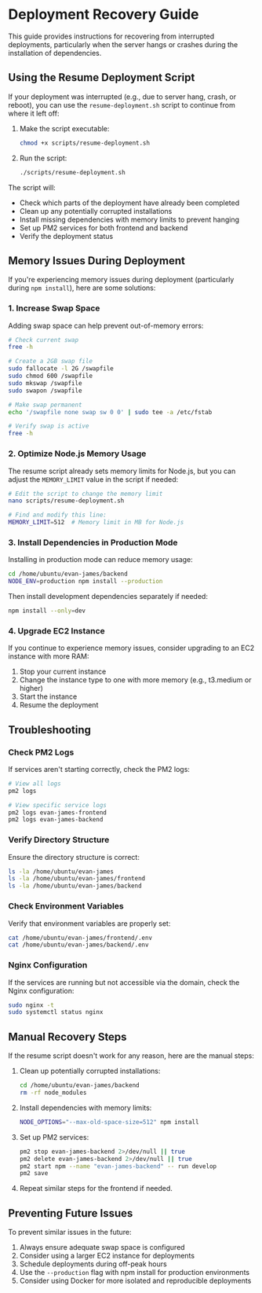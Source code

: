# Deployment Recovery Guide

This guide provides instructions for recovering from interrupted deployments, particularly when the server hangs or crashes during the installation of dependencies.

## Using the Resume Deployment Script

If your deployment was interrupted (e.g., due to server hang, crash, or reboot), you can use the `resume-deployment.sh` script to continue from where it left off:

1. Make the script executable:
   ```bash
   chmod +x scripts/resume-deployment.sh
   ```

2. Run the script:
   ```bash
   ./scripts/resume-deployment.sh
   ```

The script will:
- Check which parts of the deployment have already been completed
- Clean up any potentially corrupted installations
- Install missing dependencies with memory limits to prevent hanging
- Set up PM2 services for both frontend and backend
- Verify the deployment status

## Memory Issues During Deployment

If you're experiencing memory issues during deployment (particularly during `npm install`), here are some solutions:

### 1. Increase Swap Space

Adding swap space can help prevent out-of-memory errors:

```bash
# Check current swap
free -h

# Create a 2GB swap file
sudo fallocate -l 2G /swapfile
sudo chmod 600 /swapfile
sudo mkswap /swapfile
sudo swapon /swapfile

# Make swap permanent
echo '/swapfile none swap sw 0 0' | sudo tee -a /etc/fstab

# Verify swap is active
free -h
```

### 2. Optimize Node.js Memory Usage

The resume script already sets memory limits for Node.js, but you can adjust the `MEMORY_LIMIT` value in the script if needed:

```bash
# Edit the script to change the memory limit
nano scripts/resume-deployment.sh

# Find and modify this line:
MEMORY_LIMIT=512  # Memory limit in MB for Node.js
```

### 3. Install Dependencies in Production Mode

Installing in production mode can reduce memory usage:

```bash
cd /home/ubuntu/evan-james/backend
NODE_ENV=production npm install --production
```

Then install development dependencies separately if needed:

```bash
npm install --only=dev
```

### 4. Upgrade EC2 Instance

If you continue to experience memory issues, consider upgrading to an EC2 instance with more RAM:

1. Stop your current instance
2. Change the instance type to one with more memory (e.g., t3.medium or higher)
3. Start the instance
4. Resume the deployment

## Troubleshooting

### Check PM2 Logs

If services aren't starting correctly, check the PM2 logs:

```bash
# View all logs
pm2 logs

# View specific service logs
pm2 logs evan-james-frontend
pm2 logs evan-james-backend
```

### Verify Directory Structure

Ensure the directory structure is correct:

```bash
ls -la /home/ubuntu/evan-james
ls -la /home/ubuntu/evan-james/frontend
ls -la /home/ubuntu/evan-james/backend
```

### Check Environment Variables

Verify that environment variables are properly set:

```bash
cat /home/ubuntu/evan-james/frontend/.env
cat /home/ubuntu/evan-james/backend/.env
```

### Nginx Configuration

If the services are running but not accessible via the domain, check the Nginx configuration:

```bash
sudo nginx -t
sudo systemctl status nginx
```

## Manual Recovery Steps

If the resume script doesn't work for any reason, here are the manual steps:

1. Clean up potentially corrupted installations:
   ```bash
   cd /home/ubuntu/evan-james/backend
   rm -rf node_modules
   ```

2. Install dependencies with memory limits:
   ```bash
   NODE_OPTIONS="--max-old-space-size=512" npm install
   ```

3. Set up PM2 services:
   ```bash
   pm2 stop evan-james-backend 2>/dev/null || true
   pm2 delete evan-james-backend 2>/dev/null || true
   pm2 start npm --name "evan-james-backend" -- run develop
   pm2 save
   ```

4. Repeat similar steps for the frontend if needed.

## Preventing Future Issues

To prevent similar issues in the future:

1. Always ensure adequate swap space is configured
2. Consider using a larger EC2 instance for deployments
3. Schedule deployments during off-peak hours
4. Use the `--production` flag with npm install for production environments
5. Consider using Docker for more isolated and reproducible deployments
